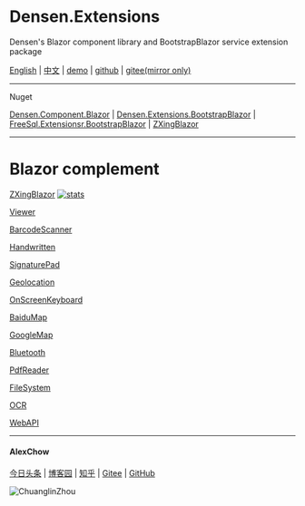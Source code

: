 # Densen.Extensions
Densen's Blazor component library and BootstrapBlazor service extension package

 [English](README.md) | [中文](README.zh-CN.md) | [demo](https://blazor.app1.es/) | [github](https://github.com/densen2014/Densen.Extensions) | [gitee(mirror only)](https://gitee.com/densen2014/Densen.Extensions)

---

Nuget

 [Densen.Component.Blazor](https://www.nuget.org/packages/Densen.Component.Blazor/) | [Densen.Extensions.BootstrapBlazor](https://www.nuget.org/packages/Densen.Extensions.BootstrapBlazor/)  | [FreeSql.Extensionsr.BootstrapBlazor](https://www.nuget.org/packages/Densen.FreeSql.Extensions.BootstrapBlazor/)  | [ZXingBlazor](https://www.nuget.org/packages/ZXingBlazor/)
 
---
# Blazor complement

[ZXingBlazor](https://www.nuget.org/packages/ZXingBlazor#readme-body-tab)
[![stats](https://img.shields.io/nuget/dt/ZXingBlazor.svg?style=flat-square)](https://www.nuget.org/stats/packages/ZXingBlazor?groupby=Version)

[Viewer](https://www.nuget.org/packages/BootstrapBlazor.Viewer#readme-body-tab)
  
[BarcodeScanner](Densen.Component.Blazor/BarcodeScanner.md)
   
[Handwritten](Densen.Component.Blazor/Handwritten.md)

[SignaturePad](https://www.nuget.org/packages/BootstrapBlazor.SignaturePad#readme-body-tab)

[Geolocation](https://www.nuget.org/packages/BootstrapBlazor.Geolocation#readme-body-tab)

[OnScreenKeyboard](https://www.nuget.org/packages/BootstrapBlazor.OnScreenKeyboard#readme-body-tab)

[BaiduMap](https://www.nuget.org/packages/BootstrapBlazor.BaiduMap#readme-body-tab)

[GoogleMap](https://www.nuget.org/packages/BootstrapBlazor.Maps#readme-body-tab)

[Bluetooth](https://www.nuget.org/packages/BootstrapBlazor.Bluetooth#readme-body-tab)

[PdfReader](https://www.nuget.org/packages/BootstrapBlazor.PdfReader#readme-body-tab)

[FileSystem](https://www.nuget.org/packages/BootstrapBlazor.FileSystem#readme-body-tab)

[OCR](https://www.nuget.org/packages/BootstrapBlazor.OCR#readme-body-tab)

[WebAPI](https://www.nuget.org/packages/BootstrapBlazor.WebAPI#readme-body-tab)


---

#### AlexChow

[今日头条](https://www.toutiao.com/c/user/token/MS4wLjABAAAAGMBzlmgJx0rytwH08AEEY8F0wIVXB2soJXXdUP3ohAE/?) | [博客园](https://www.cnblogs.com/densen2014) | [知乎](https://www.zhihu.com/people/alex-chow-54) | [Gitee](https://gitee.com/densen2014) | [GitHub](https://github.com/densen2014)


![ChuanglinZhou](https://user-images.githubusercontent.com/8428709/205942253-8ff5f9ca-a033-4707-9c36-b8c9950e50d6.png)
